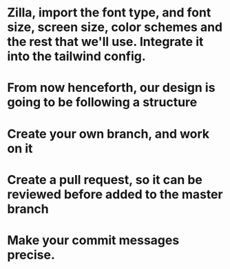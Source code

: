   # Zilla, import the font type, and font size, screen size, color schemes and the rest that we'll use. Integrate it into the tailwind config.

  # From now henceforth, our design is going to be following a structure

  # Create your own branch, and work on it

  # Create a pull request, so it can be reviewed before added to the master branch

  # Make your commit messages precise.
